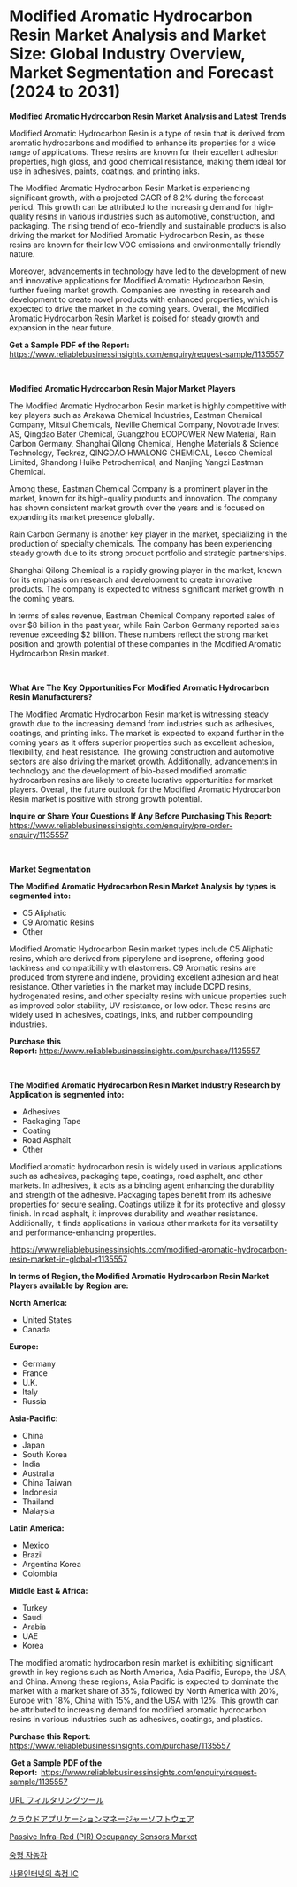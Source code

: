 <p><h1>Modified Aromatic Hydrocarbon Resin Market Analysis and Market Size: Global Industry Overview, Market Segmentation and Forecast (2024 to 2031)</h1></p><p><strong>Modified Aromatic Hydrocarbon Resin Market Analysis and Latest Trends</strong></p>
<p><p>Modified Aromatic Hydrocarbon Resin is a type of resin that is derived from aromatic hydrocarbons and modified to enhance its properties for a wide range of applications. These resins are known for their excellent adhesion properties, high gloss, and good chemical resistance, making them ideal for use in adhesives, paints, coatings, and printing inks.</p><p>The Modified Aromatic Hydrocarbon Resin Market is experiencing significant growth, with a projected CAGR of 8.2% during the forecast period. This growth can be attributed to the increasing demand for high-quality resins in various industries such as automotive, construction, and packaging. The rising trend of eco-friendly and sustainable products is also driving the market for Modified Aromatic Hydrocarbon Resin, as these resins are known for their low VOC emissions and environmentally friendly nature.</p><p>Moreover, advancements in technology have led to the development of new and innovative applications for Modified Aromatic Hydrocarbon Resin, further fueling market growth. Companies are investing in research and development to create novel products with enhanced properties, which is expected to drive the market in the coming years. Overall, the Modified Aromatic Hydrocarbon Resin Market is poised for steady growth and expansion in the near future.</p></p>
<p><strong>Get a Sample PDF of the Report:&nbsp;</strong> <a href="https://www.reliablebusinessinsights.com/enquiry/request-sample/1135557">https://www.reliablebusinessinsights.com/enquiry/request-sample/1135557</a></p>
<p>&nbsp;</p>
<p><strong>Modified Aromatic Hydrocarbon Resin Major Market Players</strong></p>
<p><p>The Modified Aromatic Hydrocarbon Resin market is highly competitive with key players such as Arakawa Chemical Industries, Eastman Chemical Company, Mitsui Chemicals, Neville Chemical Company, Novotrade Invest AS, Qingdao Bater Chemical, Guangzhou ECOPOWER New Material, Rain Carbon Germany, Shanghai Qilong Chemical, Henghe Materials & Science Technology, Teckrez, QINGDAO HWALONG CHEMICAL, Lesco Chemical Limited, Shandong Huike Petrochemical, and Nanjing Yangzi Eastman Chemical.</p><p>Among these, Eastman Chemical Company is a prominent player in the market, known for its high-quality products and innovation. The company has shown consistent market growth over the years and is focused on expanding its market presence globally.</p><p>Rain Carbon Germany is another key player in the market, specializing in the production of specialty chemicals. The company has been experiencing steady growth due to its strong product portfolio and strategic partnerships.</p><p>Shanghai Qilong Chemical is a rapidly growing player in the market, known for its emphasis on research and development to create innovative products. The company is expected to witness significant market growth in the coming years.</p><p>In terms of sales revenue, Eastman Chemical Company reported sales of over $8 billion in the past year, while Rain Carbon Germany reported sales revenue exceeding $2 billion. These numbers reflect the strong market position and growth potential of these companies in the Modified Aromatic Hydrocarbon Resin market.</p></p>
<p>&nbsp;</p>
<p><strong>What Are The Key Opportunities For Modified Aromatic Hydrocarbon Resin Manufacturers?</strong></p>
<p><p>The Modified Aromatic Hydrocarbon Resin market is witnessing steady growth due to the increasing demand from industries such as adhesives, coatings, and printing inks. The market is expected to expand further in the coming years as it offers superior properties such as excellent adhesion, flexibility, and heat resistance. The growing construction and automotive sectors are also driving the market growth. Additionally, advancements in technology and the development of bio-based modified aromatic hydrocarbon resins are likely to create lucrative opportunities for market players. Overall, the future outlook for the Modified Aromatic Hydrocarbon Resin market is positive with strong growth potential.</p></p>
<p><strong>Inquire or Share Your Questions If Any Before Purchasing This Report:</strong> <a href="https://www.reliablebusinessinsights.com/enquiry/pre-order-enquiry/1135557">https://www.reliablebusinessinsights.com/enquiry/pre-order-enquiry/1135557</a></p>
<p>&nbsp;</p>
<p><strong>Market Segmentation</strong></p>
<p><strong>The Modified Aromatic Hydrocarbon Resin Market Analysis by types is segmented into:</strong></p>
<p><ul><li>C5 Aliphatic</li><li>C9 Aromatic Resins</li><li>Other</li></ul></p>
<p><p>Modified Aromatic Hydrocarbon Resin market types include C5 Aliphatic resins, which are derived from piperylene and isoprene, offering good tackiness and compatibility with elastomers. C9 Aromatic resins are produced from styrene and indene, providing excellent adhesion and heat resistance. Other varieties in the market may include DCPD resins, hydrogenated resins, and other specialty resins with unique properties such as improved color stability, UV resistance, or low odor. These resins are widely used in adhesives, coatings, inks, and rubber compounding industries.</p></p>
<p><strong>Purchase this Report:&nbsp;</strong><a href="https://www.reliablebusinessinsights.com/purchase/1135557">https://www.reliablebusinessinsights.com/purchase/1135557</a></p>
<p>&nbsp;</p>
<p><strong>The Modified Aromatic Hydrocarbon Resin Market Industry Research by Application is segmented into:</strong></p>
<p><ul><li>Adhesives</li><li>Packaging Tape</li><li>Coating</li><li>Road Asphalt</li><li>Other</li></ul></p>
<p><p>Modified aromatic hydrocarbon resin is widely used in various applications such as adhesives, packaging tape, coatings, road asphalt, and other markets. In adhesives, it acts as a binding agent enhancing the durability and strength of the adhesive. Packaging tapes benefit from its adhesive properties for secure sealing. Coatings utilize it for its protective and glossy finish. In road asphalt, it improves durability and weather resistance. Additionally, it finds applications in various other markets for its versatility and performance-enhancing properties.</p></p>
<p><a href="https://www.reliablebusinessinsights.com/modified-aromatic-hydrocarbon-resin-market-in-global-r1135557">&nbsp;https://www.reliablebusinessinsights.com/modified-aromatic-hydrocarbon-resin-market-in-global-r1135557</a></p>
<p><strong>In terms of Region, the Modified Aromatic Hydrocarbon Resin Market Players available by Region are:</strong></p>
<p>
    <p> <strong> North America: </strong>
        <ul>
            <li>United States</li>
            <li>Canada</li>
        </ul>
        </p> 
    <p> <strong> Europe: </strong>
        <ul>
            <li>Germany</li>
            <li>France</li>
            <li>U.K.</li>
            <li>Italy</li>
            <li>Russia</li>
        </ul>
        </p> 
    <p> <strong> Asia-Pacific: </strong>
        <ul>
            <li>China</li>
            <li>Japan</li>
            <li>South Korea</li>
            <li>India</li>
            <li>Australia</li>
            <li>China Taiwan</li>
            <li>Indonesia</li>
            <li>Thailand</li>
            <li>Malaysia</li>
        </ul>
        </p> 
    <p> <strong> Latin America: </strong>
        <ul>
            <li>Mexico</li>
            <li>Brazil</li>
            <li>Argentina Korea</li>
            <li>Colombia</li>
        </ul>
        </p> 
    <p> <strong> Middle East & Africa: </strong>
        <ul>
            <li>Turkey</li>
            <li>Saudi</li>
            <li>Arabia</li>
            <li>UAE</li>
            <li>Korea</li>
        </ul>
    </p>
    </p>
<p><p>The modified aromatic hydrocarbon resin market is exhibiting significant growth in key regions such as North America, Asia Pacific, Europe, the USA, and China. Among these regions, Asia Pacific is expected to dominate the market with a market share of 35%, followed by North America with 20%, Europe with 18%, China with 15%, and the USA with 12%. This growth can be attributed to increasing demand for modified aromatic hydrocarbon resins in various industries such as adhesives, coatings, and plastics.</p></p>
<p><strong>Purchase this Report: </strong><a href="https://www.reliablebusinessinsights.com/purchase/1135557">https://www.reliablebusinessinsights.com/purchase/1135557</a></p>
<p>&nbsp;<strong>Get a Sample PDF of the Report:&nbsp;&nbsp;</strong><a href="https://www.reliablebusinessinsights.com/enquiry/request-sample/1135557">https://www.reliablebusinessinsights.com/enquiry/request-sample/1135557</a></p>
<p><strong></strong></p>
<p><p><a href="https://github.com/avwofrml53535/Market-Research-Report-List-2/blob/main/8993182106514.md">URL フィルタリングツール</a></p><p><a href="https://github.com/vtbvgl20191192/Market-Research-Report-List-2/blob/main/1765032106515.md">クラウドアプリケーションマネージャーソフトウェア</a></p><p><a href="https://issuu.com/reportprime-2/docs/passive-infra-red-pir-occupancy-sensors-market-siz">Passive Infra-Red (PIR) Occupancy Sensors Market</a></p><p><a href="https://medium.com/@othaleffler66/%EC%A4%91%ED%98%95-%EC%B0%A8-%EC%8B%9C%EC%9E%A5-%EB%B3%B4%EA%B3%A0%EC%84%9C%EB%8A%94-%EC%9D%B4-%EC%8B%9C%EC%9E%A5%EC%9D%98-%EC%B5%9C%EC%8B%A0-%ED%8A%B8%EB%A0%8C%EB%93%9C%EC%99%80-%EC%84%B1%EC%9E%A5-%EA%B8%B0%ED%9A%8C%EB%A5%BC-%EB%B3%B4%EC%97%AC%EC%A4%8D%EB%8B%88%EB%8B%A4-c900d6b6aae3">중형 자동차</a></p><p><a href="https://medium.com/@ikeschumm04/iot-%EC%8B%9C%EC%9E%A5%EC%9D%98-%EC%B8%A1%EC%A0%95-ic%EB%A5%BC-%EB%B6%84%EC%84%9D-%EA%B8%80%EB%A1%9C%EB%B2%8C-%EC%82%B0%EC%97%85-%EC%A0%84%EB%A7%9D%EA%B3%BC-%EC%98%88%EC%B8%A1-2024-2031-1fd9d7391e5d">사물인터넷의 측정 IC</a></p></p>